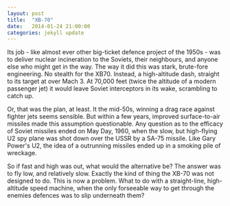 ```yaml
---
layout: post
title:  "XB-70"
date:   2014-01-24 21:00:00
categories: jekyll update
---
```

Its job - like almost ever other big-ticket defence project of the 1950s - was to deliver nuclear incineration to the Soviets, their neighbours, and anyone else who might get in the way. The way it did this was stark,  brute-fore engineering. No stealth for the XB70. Instead, a high-altitude dash, straight to its target at over Mach 3. At 70,000 feet (twice the altitude of a modern passenger jet) it would leave Soviet interceptors in its wake, scrambling to catch up. 

Or, that was the plan, at least. It the mid-50s, winning a drag race against fighter jets seems sensible. But within a few years, improved surface-to-air missiles made this assumption questionable. Any question as to the efficacy of Soviet missiles ended on May Day, 1960,  when the slow, but high-flying U2 spy plane was shot down over the USSR by a SA-75 missile. Like Gary Power's U2, the idea of a outrunning missiles ended up in a smoking pile of wreckage.

So if fast and high was out, what would the alternative be? The answer was to fly low, and relatively slow. Exactly the kind of thing the XB-70 was not designed to do. This is now a problem. What to do with a straight-line, high-altitude speed machine, when the only forseeable way to get through the enemies defences was to slip underneath them?
